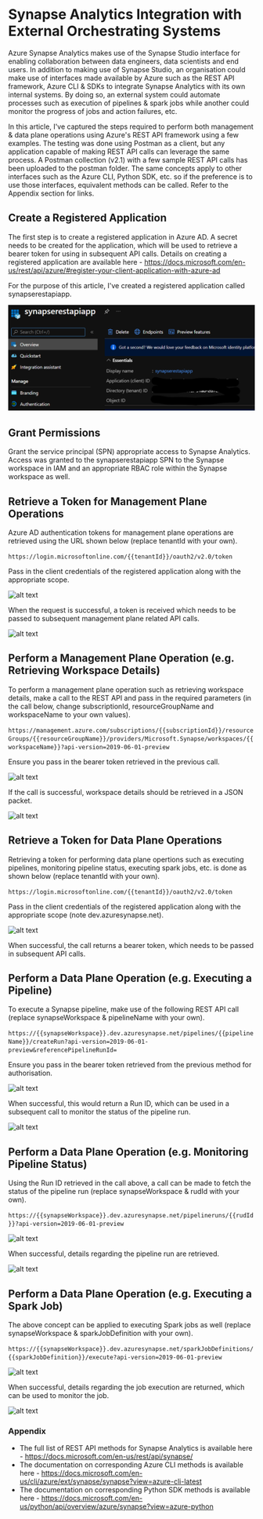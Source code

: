 # Synapse Analytics Integration with External Orchestrating Systems

Azure Synapse Analytics makes use of the Synapse Studio interface for enabling collaboration between data engineers, data scientists and end users. In addition to making use of Synapse Studio, an organisation could make use of interfaces made available by Azure such as the REST API framework, Azure CLI & SDKs to integrate Synapse Analytics with its own internal systems. By doing so, an external system could automate processes such as execution of pipelines & spark jobs while another could monitor the progress of jobs and action failures, etc.

In this article, I've captured the steps required to perform both management & data plane operations using Azure's REST API framework using a few examples. The testing was done using Postman as a client, but any application capable of making REST API calls can leverage the same process. A Postman collection (v2.1) with a few sample REST API calls has been uploaded to the postman folder. The same concepts apply to other interfaces such as the Azure CLI, Python SDK, etc. so if the preference is to use those interfaces, equivalent methods can be called. Refer to the Appendix section for links.

## Create a Registered Application

The first step is to create a registered application in Azure AD. A secret needs to be created for the application, which will be used to retrieve a bearer token for using in subsequent API calls. Details on creating a registered application are available here - https://docs.microsoft.com/en-us/rest/api/azure/#register-your-client-application-with-azure-ad

For the purpose of this article, I've created a registered application called synapserestapiapp.

![alt text](images/ra.png?raw=true)

## Grant Permissions

Grant the service principal (SPN) appropriate access to Synapse Analytics. Access was granted to the synapserestapiapp SPN to the Synapse workspace in IAM and an appropriate RBAC role within the Synapse workspace as well.

## Retrieve a Token for Management Plane Operations

Azure AD authentication tokens for management plane operations are retrieved using the URL shown below (replace tenantId with your own).

```https://login.microsoftonline.com/{{tenantId}}/oauth2/v2.0/token```

Pass in the client credentials of the registered application along with the appropriate scope.

![alt text](images/mgmtpl.png?raw=true)

When the request is successful, a token is received which needs to be passed to subsequent management plane related API calls.

![alt text](images/atok.png?raw=true)

## Perform a Management Plane Operation (e.g. Retrieving Workspace Details)

To perform a management plane operation such as retrieving workspace details, make a call to the REST API and pass in the required parameters (in the call below, change subscriptionId, resourceGroupName and workspaceName to your own values).

```https://management.azure.com/subscriptions/{{subscriptionId}}/resourceGroups/{{resourceGroupName}}/providers/Microsoft.Synapse/workspaces/{{workspaceName}}?api-version=2019-06-01-preview```

Ensure you pass in the bearer token retrieved in the previous call.

![alt text](images/mtok.png?raw=true)

If the call is successful, workspace details should be retrieved in a JSON packet.

![alt text](images/wsps.png?raw=true)

## Retrieve a Token for Data Plane Operations

Retrieving a token for performing data plane opertions such as executing pipelines, monitoring pipeline status, executing spark jobs, etc. is done as shown below (replace tenantId with your own).

```https://login.microsoftonline.com/{{tenantId}}/oauth2/v2.0/token```

Pass in the client credentials of the registered application along with the appropriate scope (note dev.azuresynapse.net).

![alt text](images/dtok.png?raw=true)

When successful, the call returns a bearer token, which needs to be passed in subsequent API calls.

## Perform a Data Plane Operation (e.g. Executing a Pipeline)

To execute a Synapse pipeline, make use of the following REST API call (replace synapseWorkspace & pipelineName with your own).

```https://{{synapseWorkspace}}.dev.azuresynapse.net/pipelines/{{pipelineName}}/createRun?api-version=2019-06-01-preview&referencePipelineRunId=```

Ensure you pass in the bearer token retrieved from the previous method for authorisation.

![alt text](images/expl.png?raw=true)

When successful, this would return a Run ID, which can be used in a subsequent call to monitor the status of the pipeline run.

![alt text](images/runid.png?raw=true)

## Perform a Data Plane Operation (e.g. Monitoring Pipeline Status)

Using the Run ID retrieved in the call above, a call can be made to fetch the status of the pipeline run (replace synapseWorkspace & rudId with your own).

```https://{{synapseWorkspace}}.dev.azuresynapse.net/pipelineruns/{{rudId}}?api-version=2019-06-01-preview```

![alt text](images/mnpl.png?raw=true)

When successful, details regarding the pipeline run are retrieved.

![alt text](images/plst.png?raw=true)

## Perform a Data Plane Operation (e.g. Executing a Spark Job)

The above concept can be applied to executing Spark jobs as well (replace synapseWorkspace & sparkJobDefinition with your own).

```https://{{synapseWorkspace}}.dev.azuresynapse.net/sparkJobDefinitions/{{sparkJobDefinition}}/execute?api-version=2019-06-01-preview```

![alt text](images/sprk.png?raw=true)

When successful, details regarding the job execution are returned, which can be used to monitor the job.

![alt text](images/spdt.png?raw=true)

### Appendix

* The full list of REST API methods for Synapse Analytics is available here - https://docs.microsoft.com/en-us/rest/api/synapse/
* The documentation on corresponding Azure CLI methods is available here - https://docs.microsoft.com/en-us/cli/azure/ext/synapse/synapse?view=azure-cli-latest
* The documentation on corresponding Python SDK methods is available here - https://docs.microsoft.com/en-us/python/api/overview/azure/synapse?view=azure-python
